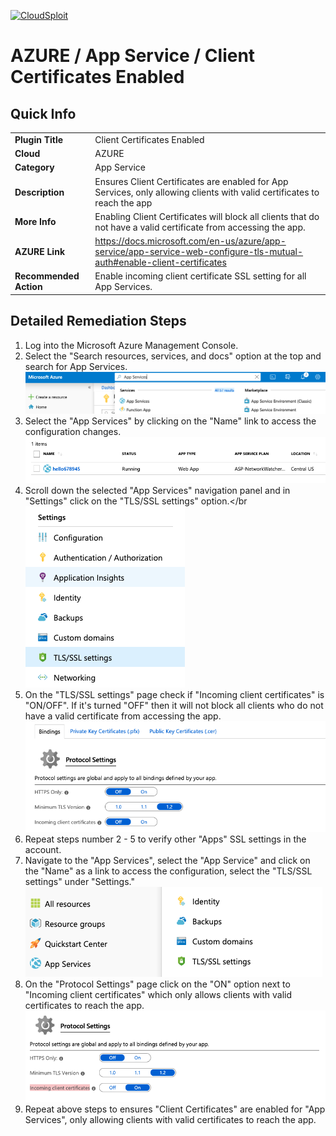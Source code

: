 [![CloudSploit](https://cloudsploit.com/img/logo-new-big-text-100.png "CloudSploit")](https://cloudsploit.com)

# AZURE / App Service / Client Certificates Enabled

## Quick Info

| | |
|-|-|
| **Plugin Title** | Client Certificates Enabled |
| **Cloud** | AZURE |
| **Category** | App Service |
| **Description** | Ensures Client Certificates are enabled for App Services, only allowing clients with valid certificates to reach the app |
| **More Info** | Enabling Client Certificates will block all clients that do not have a valid certificate from accessing the app. |
| **AZURE Link** | https://docs.microsoft.com/en-us/azure/app-service/app-service-web-configure-tls-mutual-auth#enable-client-certificates |
| **Recommended Action** | Enable incoming client certificate SSL setting for all App Services. |

## Detailed Remediation Steps
1. Log into the Microsoft Azure Management Console.
2. Select the "Search resources, services, and docs" option at the top and search for App Services. </br> <img src="/resources/azure/appservice/client-certificates-enabled/step2.png"/>
3. Select the "App Services" by clicking on the "Name" link to access the configuration changes.</br> <img src="/resources/azure/appservice/client-certificates-enabled/step3.png"/>
4. Scroll down the selected "App Services" navigation panel and in "Settings" click on the "TLS/SSL settings" option.</br <img src="/resources/azure/appservice/client-certificates-enabled/step4.png"/>
5. On the "TLS/SSL settings" page check if "Incoming client certificates" is "ON/OFF". If it's turned "OFF" then it will not block all clients who do not have a valid certificate from accessing the app. </br> <img src="/resources/azure/appservice/client-certificates-enabled/step5.png"/>
6. Repeat steps number 2 - 5 to verify other "Apps" SSL settings in the account.</br>
7. Navigate to the "App Services", select the "App Service" and click on the "Name" as a link to access the configuration, select the "TLS/SSL settings" under "Settings."</br> <img src="/resources/azure/appservice/client-certificates-enabled/step7.png"/>
8. On the "Protocol Settings" page click on the "ON" option next to "Incoming client certificates" which only allows clients with valid certificates to reach the app. </br> <img src="/resources/azure/appservice/client-certificates-enabled/step8.png"/>
9. Repeat above steps to ensures "Client Certificates" are enabled for "App Services", only allowing clients with valid certificates to reach the app. </br>
